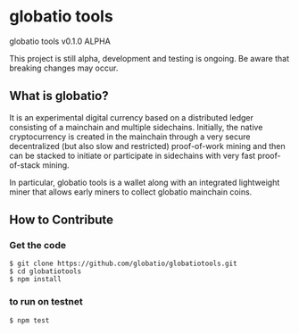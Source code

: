 # globatio tools

globatio tools v0.1.0 ALPHA

This project is still alpha, development and testing is ongoing.  Be aware that breaking changes may occur.

What is globatio?
----------------

It is an experimental digital currency based on a distributed ledger consisting of a mainchain and multiple sidechains. Initially, the native cryptocurrency is created in the mainchain through a very secure decentralized (but also slow and restricted) proof-of-work mining and then can be stacked to initiate or participate in sidechains with very fast proof-of-stack mining.

In particular, globatio tools is a wallet along with an integrated lightweight miner that allows early miners to collect globatio mainchain coins.

## How to Contribute

### Get the code

```
$ git clone https://github.com/globatio/globatiotools.git
$ cd globatiotools
$ npm install
```

### to run on testnet

```
$ npm test
```
